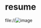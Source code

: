 # resume
file://![image](https://user-images.githubusercontent.com/67705789/136709443-ddfbf5b5-9813-4436-bf23-23aa2e918146.png)
